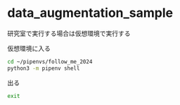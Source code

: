 # data_augmentation_sample

研究室で実行する場合は仮想環境で実行する

仮想環境に入る
```sh
cd ~/pipenvs/follow_me_2024
python3 -m pipenv shell
```

出る
```sh
exit
```
